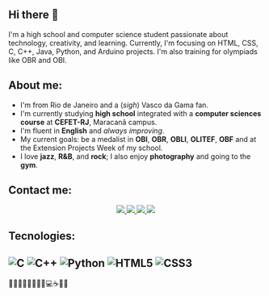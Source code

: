 ## Hi there 👋
I'm a high school and computer science student passionate about technology, creativity, and learning.
Currently, I'm focusing on HTML, CSS, C, C++, Java, Python, and Arduino projects. I'm also training for olympiads like OBR and OBI.

## About me:
- I'm from Rio de Janeiro and a (*sigh*) Vasco da Gama fan.
- I'm currently studying **high school** integrated with a **computer sciences course** at **CEFET-RJ**, Maracanã campus.
- I'm fluent in **English** and *always improving*.
- My current goals: be a medalist in **OBI**, **OBR**, **OBLI**, **OLITEF**, **OBF** and at the Extension Projects Week of my school.
- I love **jazz**, **R&B**, and **rock**; I also enjoy **photography** and going to the **gym**.

## Contact me:
<p align="center">
  <a href="https://www.instagram.com/joao_pedro.zip/">
    <img src="https://img.shields.io/badge/Instagram-%23E4405F.svg?style=for-the-badge&logo=instagram&logoColor=white"/>
  </a> 
  <a href="https://www.linkedin.com/in/joão-pedro-m-de-araujo-computer">
    <img src="https://img.shields.io/badge/LinkedIn-%230077B5.svg?style=for-the-badge&logo=linkedin&logoColor=white"/>
  </a> 
  <a href="mailto:joaopedromamateus755@gmail.com">
    <img src="https://img.shields.io/badge/Gmail-D14836?style=for-the-badge&logo=gmail&logoColor=white"/>
  </a> 
  <a href="mailto:joaopedromamateus755@outlook.com">
    <img src="https://img.shields.io/badge/Outlook-249ee4.svg?style=for-the-badge&logo=outlook&logoColor=white"/>
  </a> 
</p>

## Tecnologies:
![C](https://img.shields.io/badge/C-00599C?style=for-the-badge&logo=c&logoColor=white) ![C++](https://img.shields.io/badge/C++-00599C?style=for-the-badge&logo=cplusplus&logoColor=white) ![Python](https://img.shields.io/badge/Python-e0901a?style=for-the-badge&logo=python&logoColor=white) ![HTML5](https://img.shields.io/badge/html-f06529?style=for-the-badge&logo=html5&logoColor=white) ![CSS3](https://img.shields.io/badge/css3-00599C?style=for-the-badge&logo=css&logoColor=white)
---
🎺🎵🎸✨🌃📸🌴🎥💻☕🏋️‍♂️
